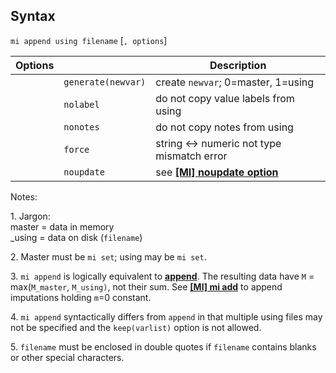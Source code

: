 ## Syntax

`mi append using filename` \[`, options`\]

| Options |                    | Description                                                                                                                  |
|---------|--------------------|------------------------------------------------------------------------------------------------------------------------------|
|         | `generate(newvar)` | create `newvar`; 0=master, 1=using                                                                                           |
|         | `nolabel`          | do not copy value labels from using                                                                                          |
|         | `nonotes`          | do not copy notes from using                                                                                                 |
|         | `force`            | string &lt;-&gt; numeric not type mismatch error                                                                             |
|         | `noupdate`         | see **[<strong>[MI] noupdate option</strong>](http://www.stata.com/help.cgi?mi_noupdate_option)** |

Notes:

1\. Jargon:  
master = data in memory  
<span class="nowrap"> _using = data on disk (`filename`)

2\. Master must be `mi set`; using may be `mi set`.

3\. `mi append` is logically equivalent to
**[<strong>append</strong>](http://www.stata.com/help.cgi?append)**.
The resulting data have `M` = max(`M_master`, `M_using)`, not their sum.
See
**[<strong>[MI] mi add</strong>](http://www.stata.com/help.cgi?mi_add)**
to append imputations holding `m`=0 constant.

4\. `mi append` syntactically differs from `append` in that multiple
using files may not be specified and the `keep(varlist)` option is
not allowed.

5\. `filename` must be enclosed in double quotes if `filename` contains
blanks or other special characters.
